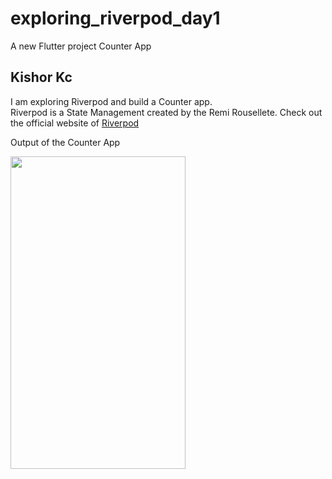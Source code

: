 # exploring_riverpod_day1

A new Flutter project Counter App 

## Kishor Kc

I am exploring Riverpod and build a Counter app.<br>
Riverpod is a State Management created by the Remi Rousellete.
Check out the official website of [Riverpod](https://riverpod.dev/)

Output of the Counter App<br>
<p>
<img src="https://user-images.githubusercontent.com/73419211/120023554-af1db680-c00d-11eb-9bf9-f9145aae2228.jpg" height="500" width="280">
</p>
